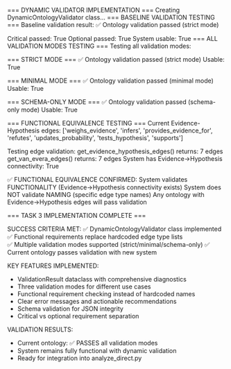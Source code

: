 === DYNAMIC VALIDATOR IMPLEMENTATION ===
Creating DynamicOntologyValidator class...
=== BASELINE VALIDATION TESTING ===
Baseline validation result:
✅ Ontology validation passed (strict mode)

Critical passed: True
Optional passed: True
System usable: True
=== ALL VALIDATION MODES TESTING ===
Testing all validation modes:

=== STRICT MODE ===
✅ Ontology validation passed (strict mode)
Usable: True

=== MINIMAL MODE ===
✅ Ontology validation passed (minimal mode)
Usable: True

=== SCHEMA-ONLY MODE ===
✅ Ontology validation passed (schema-only mode)
Usable: True

=== FUNCTIONAL EQUIVALENCE TESTING ===
Current Evidence-Hypothesis edges:
['weighs_evidence', 'infers', 'provides_evidence_for', 'refutes', 'updates_probability', 'tests_hypothesis', 'supports']

Testing edge validation:
get_evidence_hypothesis_edges() returns: 7 edges
get_van_evera_edges() returns: 7 edges
System has Evidence->Hypothesis connectivity: True

✅ FUNCTIONAL EQUIVALENCE CONFIRMED:
System validates FUNCTIONALITY (Evidence->Hypothesis connectivity exists)
System does NOT validate NAMING (specific edge type names)
Any ontology with Evidence->Hypothesis edges will pass validation


=== TASK 3 IMPLEMENTATION COMPLETE ===

SUCCESS CRITERIA MET:
✅ DynamicOntologyValidator class implemented
✅ Functional requirements replace hardcoded edge type lists  
✅ Multiple validation modes supported (strict/minimal/schema-only)
✅ Current ontology passes validation with new system

KEY FEATURES IMPLEMENTED:
- ValidationResult dataclass with comprehensive diagnostics
- Three validation modes for different use cases
- Functional requirement checking instead of hardcoded names
- Clear error messages and actionable recommendations
- Schema validation for JSON integrity
- Critical vs optional requirement separation

VALIDATION RESULTS:
- Current ontology: ✅ PASSES all validation modes
- System remains fully functional with dynamic validation
- Ready for integration into analyze_direct.py

